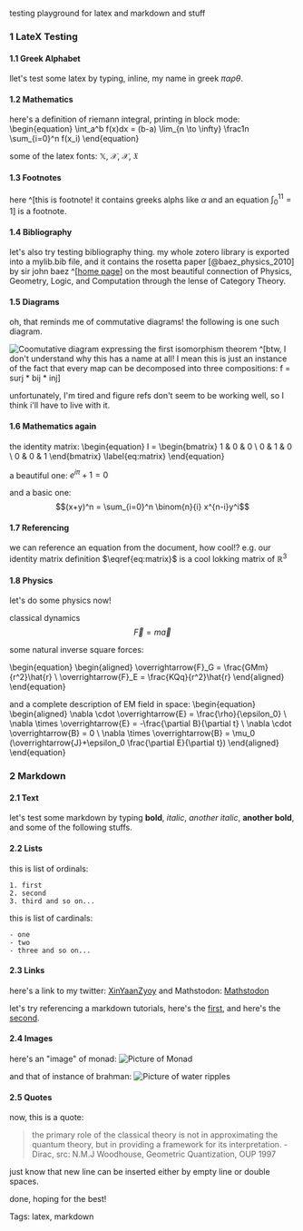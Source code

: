 testing playground for latex and markdown and stuff

### 1 LateX Testing

#### 1.1 Greek Alphabet

llet's test some latex by typing, inline, my name in greek $\pi\alpha\rho\theta$.

#### 1.2 Mathematics

here's a definition of riemann integral, printing in block mode: 
\begin{equation}
	\int_a^b f(x)dx = (b-a) \lim_{n \to \infty} \frac1n \sum_{i=0}^n f(x_i)
\end{equation}

some of the latex fonts: $\mathbb{X}$, $\mathcal{X}$, $\mathscr{X}$, $\mathfrak{X}$

#### 1.3 Footnotes

here ^[this is footnote! it contains greeks alphs like $\alpha$ and an equation $\int_0^11=1$] is a footnote.

#### 1.4 Bibliography

let's also try testing bibliography thing. my whole zotero library is exported into a mylib.bib file, and it contains the rosetta paper [@baez_physics_2010] by sir john baez ^[[home page](https://math.ucr.edu/home/baez/)] on the most beautiful connection of Physics, Geometry, Logic, and Computation through the lense of Category Theory.

#### 1.5 Diagrams

oh, that reminds me of commutative diagrams! the following is one such diagram.

![Coomutative diagram expressing the first isomorphism theorem ^[btw, I don't understand why this has a name at all! I mean this is just an instance of the fact that every map can be decomposed into three compositions: f = surj * bij * inj]](https://upload.wikimedia.org/wikipedia/commons/8/84/First_isomorphism_theorem_%28plain%29.svg)

unfortunately, I'm tired and figure refs don't seem to be working well, so I think i'll have to live with it. 

#### 1.6 Mathematics again
the identity matrix: 
\begin{equation}
	I = \begin{bmatrix}
		1 & 0 & 0 \\ 
		0 & 1 & 0 \\
		0 & 0 & 1
		\end{bmatrix}
\label{eq:matrix}
\end{equation}

a beautiful one: $e^{i\pi}+1=0$

and a basic one: $$(x+y)^n = \sum_{i=0}^n \binom{n}{i} x^{n-i}y^i$$

#### 1.7 Referencing

we can reference an equation from the document, how cool!? e.g. our identity matrix definition $\eqref{eq:matrix}$ is a cool lokking matrix of $\mathbb{R}^3$

#### 1.8 Physics

let's do some physics now!

classical dynamics $$\overrightarrow{F} = m \overrightarrow{a}$$

some natural inverse square forces:

\begin{equation} 
	\begin{aligned}
		\overrightarrow{F}_G = \frac{GMm}{r^2}\hat{r} \\ \overrightarrow{F}_E = \frac{KQq}{r^2}\hat{r} 
	\end{aligned}
\end{equation}

and a complete description of EM field in space:
\begin{equation}
	\begin{aligned}
		\nabla \cdot \overrightarrow{E} = \frac{\rho}{\epsilon_0} \\
		\nabla \times \overrightarrow{E} = -\frac{\partial B}{\partial t} \\
		\nabla \cdot \overrightarrow{B} = 0 \\
		\nabla \times \overrightarrow{B} = \mu_0 (\overrightarrow{J}+\epsilon_0 \frac{\partial E}{\partial t})
	\end{aligned}
\end{equation}

### 2 Markdown

#### 2.1 Text

let's test some markdown by typing **bold**, *italic*, _another italic_, __another bold__, and some of the following stuffs.

#### 2.2 Lists

this is list of ordinals:

	1. first
	2. second
	3. third and so on...

this is list of cardinals:

	- one
	- two
	- three and so on...

#### 2.3 Links

here's a link to my twitter: [XinYaanZyoy](https://twitter.com/XinYaanZyoy) and Mathstodon: [Mathstodon](https://mathstodon.xyz/@XinYaanZyoy)

let's try referencing a markdown tutorials, here's the [first](https://commonmark.org/help/tutorial/), and here's the [second](https://www.markdowntutorial.com/).

#### 2.4 Images

here's an "image" of monad: ![Picture of Monad](https://upload.wikimedia.org/wikipedia/commons/thumb/e/e3/Monad.svg/480px-Monad.svg.png)

and that of instance of brahman: ![Picture of water ripples](https://upload.wikimedia.org/wikipedia/commons/thumb/b/b4/Wassertropfen.jpg/320px-Wassertropfen.jpg)

#### 2.5 Quotes

now, this is a quote:

> the primary role of the classical theory is not in approximating the quantum theory, but in providing a framework for its interpretation. - Dirac, src: N.M.J Woodhouse, Geometric Quantization, OUP 1997

just know that new line can be inserted either by empty line or double spaces.

done, hoping for the best!

Tags: latex, markdown

